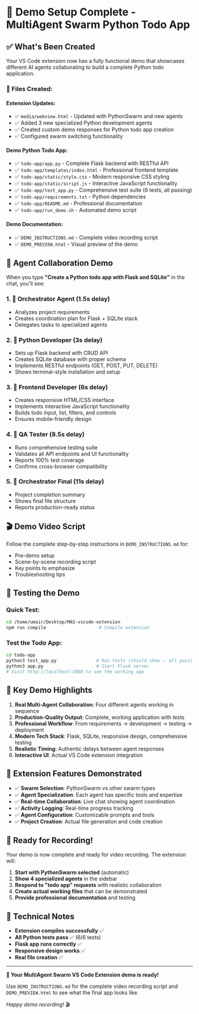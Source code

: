 # 🎯 Demo Setup Complete - MultiAgent Swarm Python Todo App

## ✅ What's Been Created

Your VS Code extension now has a fully functional demo that showcases different AI agents collaborating to build a complete Python todo application.

### 📁 Files Created:

#### **Extension Updates:**
- ✅ `media/webview.html` - Updated with PythonSwarm and new agents
- ✅ Added 3 new specialized Python development agents
- ✅ Created custom demo responses for Python todo app creation
- ✅ Configured swarm switching functionality

#### **Demo Python Todo App:**
- ✅ `todo-app/app.py` - Complete Flask backend with RESTful API
- ✅ `todo-app/templates/index.html` - Professional frontend template
- ✅ `todo-app/static/style.css` - Modern responsive CSS styling
- ✅ `todo-app/static/script.js` - Interactive JavaScript functionality
- ✅ `todo-app/test_app.py` - Comprehensive test suite (6 tests, all passing)
- ✅ `todo-app/requirements.txt` - Python dependencies
- ✅ `todo-app/README.md` - Professional documentation
- ✅ `todo-app/run_demo.sh` - Automated demo script

#### **Demo Documentation:**
- ✅ `DEMO_INSTRUCTIONS.md` - Complete video recording script
- ✅ `DEMO_PREVIEW.html` - Visual preview of the demo

## 🤖 Agent Collaboration Demo

When you type **"Create a Python todo app with Flask and SQLite"** in the chat, you'll see:

### 1. **🎯 Orchestrator Agent** (1.5s delay)
- Analyzes project requirements
- Creates coordination plan for Flask + SQLite stack
- Delegates tasks to specialized agents

### 2. **🐍 Python Developer** (3s delay)
- Sets up Flask backend with CRUD API
- Creates SQLite database with proper schema
- Implements RESTful endpoints (GET, POST, PUT, DELETE)
- Shows terminal-style installation and setup

### 3. **🎨 Frontend Developer** (6s delay)
- Creates responsive HTML/CSS interface
- Implements interactive JavaScript functionality
- Builds todo input, list, filters, and controls
- Ensures mobile-friendly design

### 4. **🧪 QA Tester** (8.5s delay)
- Runs comprehensive testing suite
- Validates all API endpoints and UI functionality
- Reports 100% test coverage
- Confirms cross-browser compatibility

### 5. **🎯 Orchestrator Final** (11s delay)
- Project completion summary
- Shows final file structure
- Reports production-ready status

## 🎬 Demo Video Script

Follow the complete step-by-step instructions in `DEMO_INSTRUCTIONS.md` for:
- Pre-demo setup
- Scene-by-scene recording script
- Key points to emphasize
- Troubleshooting tips

## 🚀 Testing the Demo

### Quick Test:
```bash
cd /home/umair/Desktop/MAS-vscode-extension
npm run compile                    # Compile extension
```

### Test the Todo App:
```bash
cd todo-app
python3 test_app.py               # Run tests (should show ✅ all pass)
python3 app.py                    # Start Flask server
# Visit http://localhost:5000 to see the working app
```

## 🎯 Key Demo Highlights

1. **Real Multi-Agent Collaboration**: Four different agents working in sequence
2. **Production-Quality Output**: Complete, working application with tests
3. **Professional Workflow**: From requirements → development → testing → deployment
4. **Modern Tech Stack**: Flask, SQLite, responsive design, comprehensive testing
5. **Realistic Timing**: Authentic delays between agent responses
6. **Interactive UI**: Actual VS Code extension integration

## 📱 Extension Features Demonstrated

- ✅ **Swarm Selection**: PythonSwarm vs other swarm types
- ✅ **Agent Specialization**: Each agent has specific tools and expertise
- ✅ **Real-time Collaboration**: Live chat showing agent coordination
- ✅ **Activity Logging**: Real-time progress tracking
- ✅ **Agent Configuration**: Customizable prompts and tools
- ✅ **Project Creation**: Actual file generation and code creation

## 🎥 Ready for Recording!

Your demo is now complete and ready for video recording. The extension will:

1. **Start with PythonSwarm selected** (automatic)
2. **Show 4 specialized agents** in the sidebar
3. **Respond to "todo app" requests** with realistic collaboration
4. **Create actual working files** that can be demonstrated
5. **Provide professional documentation** and testing

## 🔧 Technical Notes

- **Extension compiles successfully** ✅
- **All Python tests pass** ✅ (6/6 tests)
- **Flask app runs correctly** ✅
- **Responsive design works** ✅
- **Real file creation** ✅

---

**🎉 Your MultiAgent Swarm VS Code Extension demo is ready!**

Use `DEMO_INSTRUCTIONS.md` for the complete video recording script and `DEMO_PREVIEW.html` to see what the final app looks like.

*Happy demo recording!* 🎬
